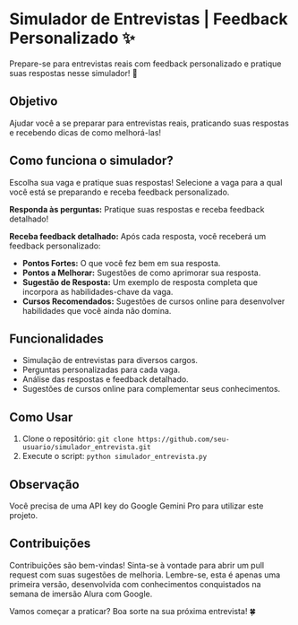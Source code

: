 # Simulador de Entrevistas | Feedback Personalizado ✨

Prepare-se para entrevistas reais com feedback personalizado e pratique suas respostas nesse simulador! 🚀

## Objetivo

Ajudar você a se preparar para entrevistas reais, praticando suas respostas e recebendo dicas de como melhorá-las!

## Como funciona o simulador?

Escolha sua vaga e pratique suas respostas! Selecione a vaga para a qual você está se preparando e receba feedback personalizado.

**Responda às perguntas:** Pratique suas respostas e receba feedback detalhado!

**Receba feedback detalhado:** Após cada resposta, você receberá um feedback personalizado:

* **Pontos Fortes:** O que você fez bem em sua resposta.
* **Pontos a Melhorar:** Sugestões de como aprimorar sua resposta.
* **Sugestão de Resposta:** Um exemplo de resposta completa que incorpora as habilidades-chave da vaga.
* **Cursos Recomendados:** Sugestões de cursos online para desenvolver habilidades que você ainda não domina.

## Funcionalidades

* Simulação de entrevistas para diversos cargos.
* Perguntas personalizadas para cada vaga.
* Análise das respostas e feedback detalhado.
* Sugestões de cursos online para complementar seus conhecimentos.

## Como Usar

1. Clone o repositório: `git clone https://github.com/seu-usuario/simulador_entrevista.git`
2. Execute o script: `python simulador_entrevista.py`

## Observação

Você precisa de uma API key do Google Gemini Pro para utilizar este projeto.

## Contribuições

Contribuições são bem-vindas! Sinta-se à vontade para abrir um pull request com suas sugestões de melhoria. Lembre-se, esta é apenas uma primeira versão, desenvolvida com conhecimentos conquistados na semana de imersão Alura com Google. 

Vamos começar a praticar? Boa sorte na sua próxima entrevista! 🍀